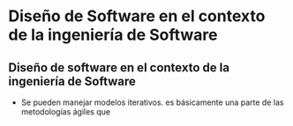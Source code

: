 # Diseño de Software en el contexto de la ingeniería de Software
## Diseño de software en el contexto de la ingeniería de Software

- Se pueden manejar modelos iterativos. es básicamente una parte de las metodologías ágiles que 